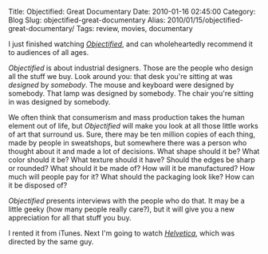 Title: Objectified: Great Documentary
Date: 2010-01-16 02:45:00
Category: Blog
Slug: objectified-great-documentary
Alias: 2010/01/15/objectified-great-documentary/
Tags: review, movies, documentary


I just finished watching *[Objectified](http://www.objectifiedfilm.com/)*, and can wholeheartedly recommend it to audiences of all ages.

*Objectified* is about industrial designers. Those are the people who design all the stuff we buy. Look around you: that desk you're sitting at was *designed* by *somebody*. The mouse and keyboard were designed by somebody. That lamp was designed by somebody. The chair you're sitting in was designed by somebody.

We often think that consumerism and mass production takes the human element out of life, but *Objectified* will make you look at all those little works of art that surround us. Sure, there may be ten million copies of each thing, made by people in sweatshops, but somewhere there was a person who thought about it and made a lot of decisions. What shape should it be? What color should it be? What texture should it have? Should the edges be sharp or rounded? What should it be made of? How will it be manufactured? How much will people pay for it? What should the packaging look like? How can it be disposed of?

*Objectified* presents interviews with the people who do that. It may be a little geeky (how many people really care?), but it will give you a new appreciation for all that stuff you buy.

I rented it from iTunes. Next I'm going to watch *[Helvetica](http://www.helveticafilm.com/)*, which was directed by the same guy.
